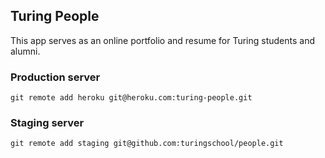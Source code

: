 ## Turing People

This app serves as an online portfolio and resume for Turing students
and alumni.

### Production server

```
git remote add heroku git@heroku.com:turing-people.git
```

### Staging server

```
git remote add staging git@github.com:turingschool/people.git
```

